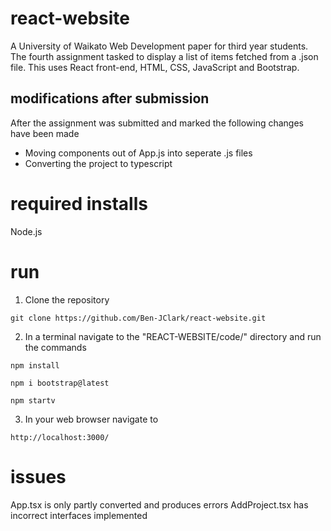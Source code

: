 # react-website

A University of Waikato Web Development paper for third year students. The fourth assignment tasked to display a list of items fetched from a .json file. This uses React front-end, HTML, CSS, JavaScript and Bootstrap.

## modifications after submission

After the assignment was submitted and marked the following changes have been made

- Moving components out of App.js into seperate .js files
- Converting the project to typescript

# required installs

Node.js

# run

1. Clone the repository

```
git clone https://github.com/Ben-JClark/react-website.git
```

2. In a terminal navigate to the "REACT-WEBSITE/code/" directory and run the commands

```
npm install
```

```
npm i bootstrap@latest
```

```
npm startv
```

3. In your web browser navigate to

```
http://localhost:3000/
```

# issues

App.tsx is only partly converted and produces errors
AddProject.tsx has incorrect interfaces implemented
